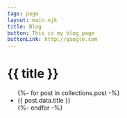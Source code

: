 ```yaml
---
tags: page
layout: main.njk
title: Blog
button: This is my blog page
buttonLink: http://google.com
---
```

# {{ title }}


<ul>
{%- for post in collections.post -%}
  <li>{{ post.data.title }}</li>
{%- endfor -%}
</ul>